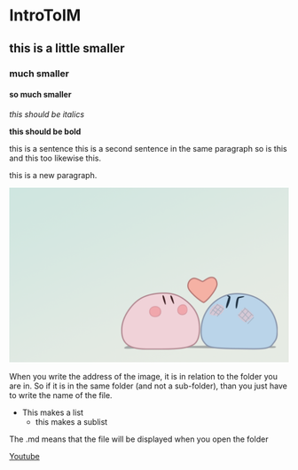 # IntroToIM
## this is a little smaller
### much smaller
#### so much smaller 

*this should be italics*

**this should be bold**

this is a sentence
this is a second sentence in the same paragraph 
so is this 
and this too
likewise
this.

this is a new paragraph. 

![alt text](dangodaikazoku.png)

When you write the address of the image, it is in relation to the folder you are in. So if it is in the same folder (and not a sub-folder), than you just have to write the name of the file.

- This makes a list
  - this makes a sublist

The .md means that the file will be displayed when you open the folder

[Youtube](https://www.youtube.com/)
